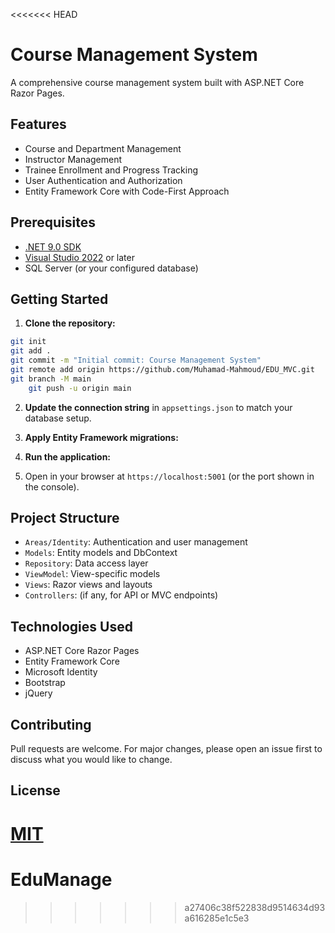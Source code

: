 <<<<<<< HEAD
# Course Management System

A comprehensive course management system built with ASP.NET Core Razor Pages.

## Features

- Course and Department Management
- Instructor Management
- Trainee Enrollment and Progress Tracking
- User Authentication and Authorization
- Entity Framework Core with Code-First Approach

## Prerequisites

- [.NET 9.0 SDK](https://dotnet.microsoft.com/download)
- [Visual Studio 2022](https://visualstudio.microsoft.com/) or later
- SQL Server (or your configured database)

## Getting Started

1. **Clone the repository:**
```bash
git init
git add .
git commit -m "Initial commit: Course Management System"
git remote add origin https://github.com/Muhamad-Mahmoud/EDU_MVC.git
git branch -M main
    git push -u origin main
```
2. **Update the connection string** in `appsettings.json` to match your database setup.

3. **Apply Entity Framework migrations:**

4. **Run the application:**

5. Open in your browser at `https://localhost:5001` (or the port shown in the console).

## Project Structure

- `Areas/Identity`: Authentication and user management
- `Models`: Entity models and DbContext
- `Repository`: Data access layer
- `ViewModel`: View-specific models
- `Views`: Razor views and layouts
- `Controllers`: (if any, for API or MVC endpoints)

## Technologies Used

- ASP.NET Core Razor Pages
- Entity Framework Core
- Microsoft Identity
- Bootstrap
- jQuery

## Contributing

Pull requests are welcome. For major changes, please open an issue first to discuss what you would like to change.

## License

[MIT](LICENSE)
=======
# EduManage
>>>>>>> a27406c38f522838d9514634d93a616285e1c5e3
